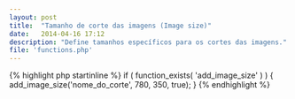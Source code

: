 ```yaml
---
layout: post
title:  "Tamanho de corte das imagens (Image size)"
date:   2014-04-16 17:12
description: "Define tamanhos específicos para os cortes das imagens."
file: 'functions.php'
---
```


{% highlight php startinline %}
if ( function_exists( 'add_image_size' ) ) {
    add_image_size('nome_do_corte', 780, 350, true);
}
{% endhighlight %}